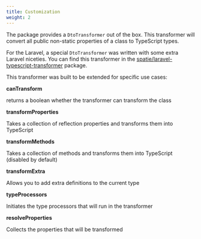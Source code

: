 ```yaml
---
title: Customization
weight: 2
---
```


The package provides a `DtoTransformer` out of the box. This transformer will convert all public non-static properties of a class to TypeScript types.

For the Laravel, a special `DtoTransformer` was written with some extra Laravel niceties. You can find this transformer in the [spatie/laravel-typescript-transformer](https://github.com/spatie/laravel-typescript-transformer) package.

This transformer was built to be extended for specific use cases:

**canTransform**

returns a boolean whether the transformer can transform the class

**transformProperties**

Takes a collection of reflection properties and transforms them into TypeScript

**transformMethods**

Takes a collection of methods and transforms them into TypeScript (disabled by default)

**transformExtra**

Allows you to add extra definitions to the current type

**typeProcessors**

Initiates the type processors that will run in the transformer

**resolveProperties**

Collects the properties that will be transformed
